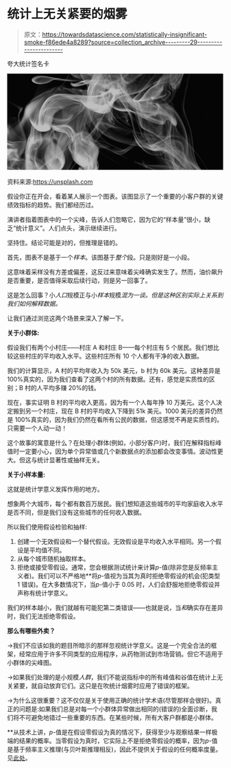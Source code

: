 # 统计上无关紧要的烟雾

> 原文：<https://towardsdatascience.com/statistically-insignificant-smoke-f86ede4a8289?source=collection_archive---------29----------------------->

夸大统计签名卡

![](img/631bb9f71549d18a43cebe7ec3eabe86.png)

资料来源:https://unsplash.com

假设你正在开会，看着某人展示一个图表。该图显示了一个重要的小客户群的关键绩效指标的趋势。我们都经历过。

演讲者指着图表中的一个尖峰，告诉人们忽略它，因为它的“样本量”很小，缺乏“统计意义”。人们点头，演示继续进行。

坚持住。结论可能是对的，但推理是错的。

首先，图表不是基于一个*样本*。该图基于*整个*段。只是刚好是一小段。

这意味着采样没有方差或偏差，这反过来意味着尖峰确实发生了。然而，油价飙升是否重要，是否值得采取后续行动，则是另一回事了。

这是怎么回事？小*人口*规模正与小*样本*规模*混为一谈。但是这种区别实际上关系到我们如何解释数据。*

让我们通过浏览这两个场景来深入了解一下。

**关于小群体:**

假设我们有两个小村庄——村庄 A 和村庄 B——每个村庄有 5 个居民。我们想比较这些村庄的平均收入水平。这些村庄所有 10 个人都有干净的收入数据。

我们的计算显示，A 村的平均年收入为 50k 美元，b 村为 60k 美元。这种差异是 100%真实的，因为我们查看了这两个村的所有数据。还有，感觉是实质性的区别；B 村的人平均多赚 20%的钱。

现在，事实证明 B 村的平均收入更高，因为有一个人每年挣 10 万美元。这个人决定搬到另一个村庄，现在 B 村的平均收入下降到 51k 美元。1000 美元的差异仍然是 100%真实的，因为我们仍然在看所有公民的数据，但这感觉不再是实质性的。只需要一个人动一动！

这个故事的寓意是什么？在处理小群体(例如，小部分客户)时，我们在解释指标峰值时一定要小心，因为单个异常值或几个新数据点的添加都会改变事情。波动性更大。但这与统计显著性或抽样无关。

**关于小样本量:**

这就是统计学意义发挥作用的地方。

想象两个大城市，每个都有数百万居民。我们想知道这些城市的平均家庭收入水平是否不同，但是我们没有这些城市的任何收入数据。

所以我们使用假设检验和抽样:

1.  创建一个无效假设和一个替代假设。无效假设是平均收入水平相同。另一个假设是平均值不同。
2.  从每个城市随机抽取样本。
3.  拒绝或接受零假设。通常，您会根据测试统计来计算*p*-值(除非您是反频率主义者)。我们可以不严格地**将*p*-值视为当其为真时拒绝零假设的机会(犯类型 1 错误)。在大多数情况下，当*p*-值小于 0.05 时，人们会舒服地拒绝零假设并声称有统计学意义。

我们的样本越小，我们就越有可能犯第二类错误——也就是说，当*和*确实存在差异时，我们无法拒绝零假设。

**那么有哪些外卖？**

→我们不应该如我的题目所暗示的那样忽视统计学意义。这是一个完全合法的框架，经常应用于许多不同类型的应用程序，从药物测试到市场营销。但它不适用于小群体的尖峰图。

→如果我们处理的是小规模*人群*，我们不能说指标中的所有峰值和谷值在统计上无关紧要，就自动放弃它们。这只是在吹统计烟雾时应用了错误的框架。

→为什么这很重要？这不仅仅是关于使用正确的统计学术语(尽管那样会很好)。真正的问题是:如果我们总是对每一个小群体异常做出相同的(错误的)全面诊断，我们将不可避免地错过一些重要的东西。在某些时候，所有大客户群都是小群体。

**从技术上讲，*p*-值是在假设零假设为真的情况下，获得至少与观察结果一样极端的结果的概率。当零假设为真时，它实际上不是拒绝零假设的概率，因为*p*-值是基于频率主义推理(与贝叶斯推理相反)，因此不提供关于假设的任何概率度量。见[此处](https://multithreaded.stitchfix.com/blog/2015/05/26/significant-sample/)。